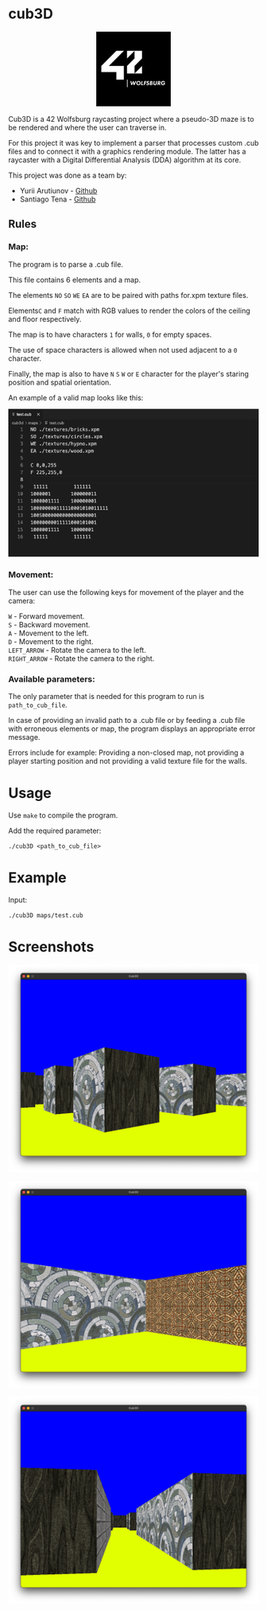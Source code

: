 # cub3D
 
<p align="center">
<img src="https://github.com/santiagotena/assets/blob/master/logos/42%20logo.jpeg?raw=true" alt="42 Wolfsburg Logo" width="150" height="150">
</p>
 
Cub3D is a 42 Wolfsburg raycasting project where a pseudo-3D maze is to be rendered and where the user can traverse in.

For this project it was key to implement a parser that processes custom .cub files and to connect it with a graphics rendering module. 
The latter has a raycaster with a Digital Differential Analysis (DDA) algorithm at its core.

This project was done as a team by:
<ul>
<li> Yurii Arutiunov - <a href="https://github.com/yarutiun">Github</a></li>
<li> Santiago Tena - <a href="https://github.com/santiagotena">Github</a> </li>
</ul>
 
## Rules

### Map:

The program is to parse a .cub file.

This file contains 6 elements and a map.

The elements `NO` `SO` `WE` `EA` are to be paired with paths for.xpm texture files.

Elements`C` and `F` match with RGB values to render the colors of the ceiling and floor respectively.

The map is to have characters `1` for walls, `0` for empty spaces.

The use of space characters is allowed when not used adjacent to a `0` character.

Finally, the map is also to have `N` `S` `W` or `E` character for the player's staring position and spatial orientation.

An example of a valid map looks like this:
<p align="center">
<img src="https://github.com/santiagotena/cub3d/blob/main/screenshots/test_map.png?raw=true" alt="Map.cub example image">
</p>

### Movement:

The user can use the following keys for movement of the player and the camera:

`W` - Forward movement.<br>
`S` - Backward movement.<br>
`A` - Movement to the left.<br>
`D` - Movement to the right.<br>
`LEFT_ARROW` - Rotate the camera to the left.<br>
`RIGHT_ARROW` - Rotate the camera to the right.

### Available parameters:
 
The only parameter that is needed for this program to run is `path_to_cub_file`.
 
In case of providing an invalid path to a .cub file or by feeding a .cub file with erroneous elements or map,
the program displays an appropriate error message.

Errors include for example: Providing a non-closed map, not providing a player starting position and not 
providing a valid texture file for the walls.
 
# Usage
 
Use `make` to compile the program.
 
Add the required parameter:
 
```
./cub3D <path_to_cub_file>
```
 
# Example
 
Input:
 
```
./cub3D maps/test.cub
```
 
# Screenshots

<p align="center">
<img src="https://github.com/santiagotena/cub3d/blob/main/screenshots/cube01.png?raw=true" alt="Cub3d example image">
</p>
<p align="center">
<img src="https://github.com/santiagotena/cub3d/blob/main/screenshots/cube02.png?raw=true" alt="Cub3d example image">
</p>
<p align="center">
<img src="https://github.com/santiagotena/cub3d/blob/main/screenshots/cube03.png?raw=true" alt="Cub3d example image">
</p>
